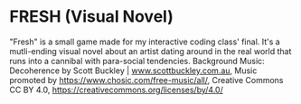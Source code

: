 # FRESH (Visual Novel)
"Fresh" is a small game made for my interactive coding class' final. It's a mutli-ending visual novel about an artist dating around in the real world that runs into a cannibal with para-social tendencies.
Background Music: Decoherence by Scott Buckley | www.scottbuckley.com.au, Music promoted by https://www.chosic.com/free-music/all/, Creative Commons CC BY 4.0, https://creativecommons.org/licenses/by/4.0/
 
